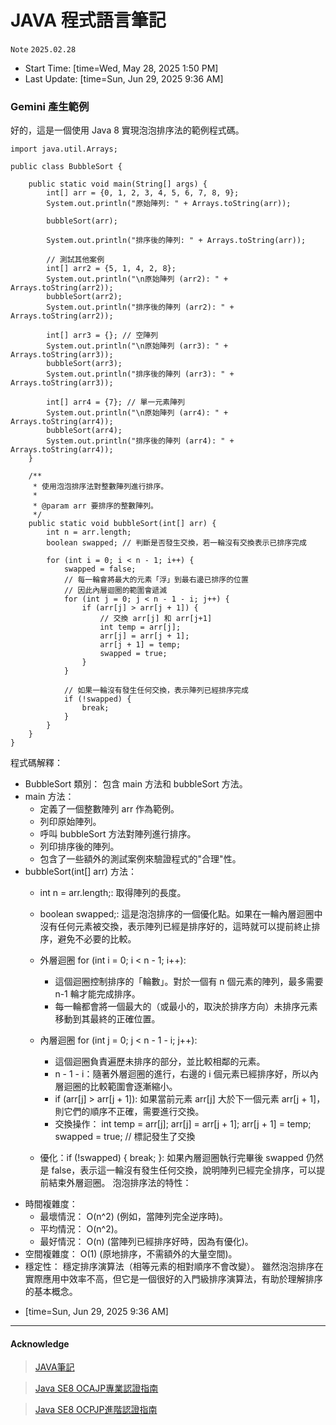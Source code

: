 # JAVA 程式語言筆記

`Note` `2025.02.28`

 - Start Time: [time=Wed, May 28, 2025 1:50 PM]
 - Last Update: [time=Sun, Jun 29, 2025 9:36 AM]

### Gemini 產生範例

好的，這是一個使用 Java 8 實現泡泡排序法的範例程式碼。

```java=
import java.util.Arrays;

public class BubbleSort {

    public static void main(String[] args) {
        int[] arr = {0, 1, 2, 3, 4, 5, 6, 7, 8, 9};
        System.out.println("原始陣列: " + Arrays.toString(arr));

        bubbleSort(arr);

        System.out.println("排序後的陣列: " + Arrays.toString(arr));

        // 測試其他案例
        int[] arr2 = {5, 1, 4, 2, 8};
        System.out.println("\n原始陣列 (arr2): " + Arrays.toString(arr2));
        bubbleSort(arr2);
        System.out.println("排序後的陣列 (arr2): " + Arrays.toString(arr2));

        int[] arr3 = {}; // 空陣列
        System.out.println("\n原始陣列 (arr3): " + Arrays.toString(arr3));
        bubbleSort(arr3);
        System.out.println("排序後的陣列 (arr3): " + Arrays.toString(arr3));

        int[] arr4 = {7}; // 單一元素陣列
        System.out.println("\n原始陣列 (arr4): " + Arrays.toString(arr4));
        bubbleSort(arr4);
        System.out.println("排序後的陣列 (arr4): " + Arrays.toString(arr4));
    }

    /**
     * 使用泡泡排序法對整數陣列進行排序。
     *
     * @param arr 要排序的整數陣列。
     */
    public static void bubbleSort(int[] arr) {
        int n = arr.length;
        boolean swapped; // 判斷是否發生交換，若一輪沒有交換表示已排序完成

        for (int i = 0; i < n - 1; i++) {
            swapped = false;
            // 每一輪會將最大的元素「浮」到最右邊已排序的位置
            // 因此內層迴圈的範圍會遞減
            for (int j = 0; j < n - 1 - i; j++) {
                if (arr[j] > arr[j + 1]) {
                    // 交換 arr[j] 和 arr[j+1]
                    int temp = arr[j];
                    arr[j] = arr[j + 1];
                    arr[j + 1] = temp;
                    swapped = true;
                }
            }

            // 如果一輪沒有發生任何交換，表示陣列已經排序完成
            if (!swapped) {
                break;
            }
        }
    }
}
```

程式碼解釋：
 * BubbleSort 類別： 包含 main 方法和 bubbleSort 方法。
 * main 方法：
   * 定義了一個整數陣列 arr 作為範例。
   * 列印原始陣列。
   * 呼叫 bubbleSort 方法對陣列進行排序。
   * 列印排序後的陣列。
   * 包含了一些額外的測試案例來驗證程式的"合理"性。
 * bubbleSort(int[] arr) 方法：
   * int n = arr.length;: 取得陣列的長度。
   * boolean swapped;: 這是泡泡排序的一個優化點。如果在一輪內層迴圈中沒有任何元素被交換，表示陣列已經是排序好的，這時就可以提前終止排序，避免不必要的比較。
   * 外層迴圈 for (int i = 0; i < n - 1; i++):
     * 這個迴圈控制排序的「輪數」。對於一個有 n 個元素的陣列，最多需要 n-1 輪才能完成排序。
     * 每一輪都會將一個最大的（或最小的，取決於排序方向）未排序元素移動到其最終的正確位置。
   * 內層迴圈 for (int j = 0; j < n - 1 - i; j++):
     * 這個迴圈負責遍歷未排序的部分，並比較相鄰的元素。
     * n - 1 - i：隨著外層迴圈的進行，右邊的 i 個元素已經排序好，所以內層迴圈的比較範圍會逐漸縮小。
     * if (arr[j] > arr[j + 1]): 如果當前元素 arr[j] 大於下一個元素 arr[j + 1]，則它們的順序不正確，需要進行交換。
     * 交換操作：
       int temp = arr[j];
arr[j] = arr[j + 1];
arr[j + 1] = temp;
swapped = true; // 標記發生了交換

   * 優化：if (!swapped) { break; }: 如果內層迴圈執行完畢後 swapped 仍然是 false，表示這一輪沒有發生任何交換，說明陣列已經完全排序，可以提前結束外層迴圈。
泡泡排序法的特性：
 * 時間複雜度：
   * 最壞情況： O(n^2) (例如，當陣列完全逆序時)。
   * 平均情況： O(n^2)。
   * 最好情況： O(n) (當陣列已經排序好時，因為有優化)。
 * 空間複雜度： O(1) (原地排序，不需額外的大量空間)。
 * 穩定性： 穩定排序演算法（相等元素的相對順序不會改變）。
雖然泡泡排序在實際應用中效率不高，但它是一個很好的入門級排序演算法，有助於理解排序的基本概念。

- [time=Sun, Jun 29, 2025 9:36 AM]

---

#### Acknowledge 
 
> [JAVA筆記](https://hackmd.io/@aluo96078/H15YAp2Uv)
 
> [Java SE8 OCAJP專業認證指南](https://www.books.com.tw/products/E050057008?sloc=main)

> [Java SE8 OCPJP進階認證指南](https://www.books.com.tw/products/E050057009?loc=P_br_r0vq68ygz_D_2aabd0_C_2)